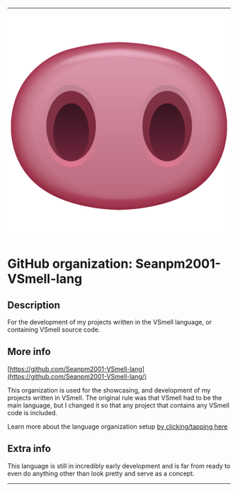 
***

![PIGNOSE.png failed to load. The file may be missing or corrupt. Check the file path for errors first.](/AdditionalInfo/2/Seanpm2001-VSmell-lang/PIGNOSE.png)

# GitHub organization: Seanpm2001-VSmell-lang

## Description

For the development of my projects written in the VSmell language, or containing VSmell source code.

## More info

[https://github.com/Seanpm2001-VSmell-lang](https://github.com/Seanpm2001-VSmell-lang/)

This organization is used for the showcasing, and development of my projects written in VSmell. The original rule was that VSmell had to be the main language, but I changed it so that any project that contains any VSmell code is included.

Learn more about the language organization setup [by clicking/tapping here](/AdditionalInfo/LanguageOrgs/README.md)

## Extra info

This language is still in incredibly early development and is far from ready to even do anything other than look pretty and serve as a concept.

***
